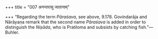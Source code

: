 +++
title = "007 अनन्तरासु जातानाम्"

+++
“Regarding the term *Pāraśava*, see above, 9.178. Govindarāja and
Nārāyaṇa remark that the second name *Pāraśava* is added in order to
distinguish the *Niṣāda*, who is Pratiloma and subsists by catching
fish.”—Buhler.


